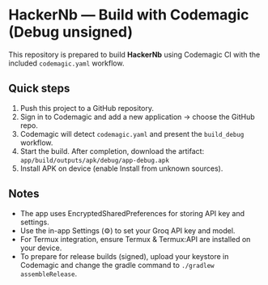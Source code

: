 # HackerNb — Build with Codemagic (Debug unsigned)

This repository is prepared to build **HackerNb** using Codemagic CI with the included `codemagic.yaml` workflow.

## Quick steps
1. Push this project to a GitHub repository.
2. Sign in to Codemagic and add a new application -> choose the GitHub repo.
3. Codemagic will detect `codemagic.yaml` and present the `build_debug` workflow.
4. Start the build. After completion, download the artifact:
   `app/build/outputs/apk/debug/app-debug.apk`
5. Install APK on device (enable Install from unknown sources).

## Notes
- The app uses EncryptedSharedPreferences for storing API key and settings.
- Use the in-app Settings (⚙️) to set your Groq API key and model.
- For Termux integration, ensure Termux & Termux:API are installed on your device.
- To prepare for release builds (signed), upload your keystore in Codemagic and change the gradle command to `./gradlew assembleRelease`.
